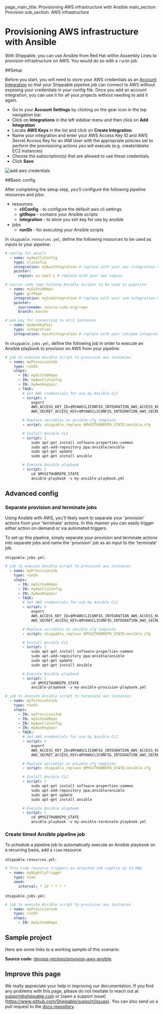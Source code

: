page_main_title: Provisioning AWS infrastructure with Ansible
main_section: Provision
sub_section: AWS infrastructure

# Provisioning AWS infrastructure with Ansible

With Shippable, you can use Ansible from Red Hat within Assembly Lines to provision
infrastructure on AWS. You would do so with a `runSh` job.

##Setup

Before you start, you will need to store your AWS credentials as an [Account
Integration](../platform/integration/overview.md) so that your Shippable pipeline job can connect to AWS
without exposing your credentials in your config file. Once you add an account
integration, you can use it for all your projects without needing to add it again.

-  Go to your **Account Settings** by clicking on the gear icon in the top
navigation bar.
-  Click on **Integrations** in the left sidebar menu and then click on **Add
Integration**
-  Locate **AWS Keys** in the list and click on **Create Integration**
-  Name your integration and enter your AWS Access Key ID and AWS Secret Access
Key for an IAM User with the appropriate policies set to perform the provisioning
actions you will execute (e.g. create/delete EC2 instances)
-  Choose the subscription(s) that are allowed to use these credentials.
-  Click **Save**

<img src="../../images/provision/aws-keys-integration.png" alt="add
aws credentials">

##Basic config

After completing the setup step, you'll configure the following pipeline
resources and jobs:

-  resources:
    *  **cliConfig** - to configure the default aws cli settings
    *  **gitRepo** - contains your Ansible scripts
    *  **integration** - to store you ssh key for use by ansible
-  jobs
    *  **runSh** - for executing your Ansible scripts

In `shippable.resources.yml`, define the following resources to be used as
inputs to your pipeline:

```yaml
# config for awscli
  - name: myAwsCliConfig
    type: cliConfig
    integration: myAwsIntegration # replace with your aws integration name
    pointer:
      region: us-east-1 # replace with your aws region

# source code repo holding Ansible scripts to be used in pipeline
  - name: myGithubRepo
    type: gitRepo
    integration: myScmIntegration # replace with your scm integration name
    pointer:
      sourcename: source-code-org/repo
      branch: master

# pem key for connecting to ec/2 instances
  - name: myAwsKeyPair
    type: integration
    integration: mysshintegration # replace with your ssh/pem integration name
```

In `shippable.jobs.yml`, define the following job in order to execute
an Ansible playbook to provision on AWS from your pipeline:

```yaml
# job to execute Ansible script to provision aws instances
  - name: myProvisionJob
    type: runSh
    steps:
      - IN: myGithubRepo
      - IN: myAwsCliConfig
      - IN: myAwsKeypair
      - TASK:
        # Set AWS credentials for use by Ansible CLI
        - script: >
            export
            AWS_ACCESS_KEY_ID=$MYAWSCLICONFIG_INTEGRATION_AWS_ACCESS_KEY_ID
            AWS_SECRET_ACCESS_KEY=$MYAWSCLICONFIG_INTEGRATION_AWS_SECRET_ACCESS_KEY

        # Replace variables in ansible.cfg template
        - script: shippable_replace $MYGITHUBREPO_STATE/ansible.cfg

        # Install Ansible CLI
        - script: |
            sudo apt-get install software-properties-common  
            sudo apt-add-repository ppa:ansible/ansible  
            sudo apt-get update  
            sudo apt-get install ansible

        # Execute Ansible playbook
        - script: |
            cd $MYGITHUBREPO_STATE  
            ansible-playbook -v my-ansible-playbook.yml
```
## Advanced config
### Separate provision and terminate jobs
Using Ansible with AWS, you'll likely want to separate your 'provision' actions
from your 'terminate' actions. In this manner you can easily trigger either
action on-demand or via automated triggers.

To set up this pipeline, simply separate your provision and terminate actions
into separate jobs and name the 'provision' job as an input to the
'terminate' job.

`shippable.jobs.yml`:
```yaml
# job to execute Ansible script to provision aws instances
  - name: myProvisionJob
    type: runSh
    steps:
      - IN: myGithubRepo
      - IN: myAwsCliConfig
      - IN: myAwsKeypair
      - TASK:
        # Set AWS credentials for use by Ansible CLI
        - script: >
            export
            AWS_ACCESS_KEY_ID=$MYAWSCLICONFIG_INTEGRATION_AWS_ACCESS_KEY_ID
            AWS_SECRET_ACCESS_KEY=$MYAWSCLICONFIG_INTEGRATION_AWS_SECRET_ACCESS_KEY

        # Replace variables in ansible.cfg template
        - script: shippable_replace $MYGITHUBREPO_STATE/ansible.cfg

        # Install Ansible CLI
        - script: |
            sudo apt-get install software-properties-common  
            sudo apt-add-repository ppa:ansible/ansible  
            sudo apt-get update  
            sudo apt-get install ansible

        # Execute Ansible playbook
        - script: |
            cd $MYGITHUBREPO_STATE  
            ansible-playbook -v my-ansible-provision-playbook.yml

# job to execute Ansible script to terminate aws instances
  - name: myTerminateJob
    type: runSh
    steps:
      - IN: myProvisionJob     
      - IN: myGithubRepo
      - IN: myAwsCliConfig
      - IN: myAwsKeypair
      - TASK:
        # Set AWS credentials for use by Ansible CLI
        - script: >
            export
            AWS_ACCESS_KEY_ID=$MYAWSCLICONFIG_INTEGRATION_AWS_ACCESS_KEY_ID
            AWS_SECRET_ACCESS_KEY=$MYAWSCLICONFIG_INTEGRATION_AWS_SECRET_ACCESS_KEY

        # Replace variables in ansible.cfg template
        - script: shippable_replace $MYGITHUBREPO_STATE/ansible.cfg

        # Install Ansible CLI
        - script: |
            sudo apt-get install software-properties-common  
            sudo apt-add-repository ppa:ansible/ansible  
            sudo apt-get update  
            sudo apt-get install ansible

        # Execute Ansible playbook
        - script: |
            cd $MYGITHUBREPO_STATE  
            ansible-playbook -v my-ansible-terminate-playbook.yml
```

### Create timed Ansible pipeline job
To schedule a pipeline job to automatically execute an Ansible playbook on a
recurring basis, add a `time` resource.

`shippable.resources.yml`:
```yaml
# This time resource triggers an attached job nightly at 11:00p
  - name: myNightlyTrigger
    type: time
    seed:
      interval: * 23 * * * *
```

`shippable.jobs.yml`:
```yaml
# job to execute Ansible script to provision aws instances
  - name: myProvisionJob
    type: runSh
    steps:
      - IN: myGithubRepo
```


## Sample project

Here are some links to a working sample of this scenario:

**Source code:**  [devops-recipes/provision-aws-ansible](https://github.com/devops-recipes/provision-aws-ansible).


## Improve this page

We really appreciate your help in improving our documentation. If you find any
problems with this page, please do not hesitate to reach out at
[support@shippable.com](mailto:support@shippable.com) or [open a support issue]
(https://www.github.com/Shippable/support/issues). You can also send us a pull
request to the [docs repository](https://www.github.com/Shippable/docs).
